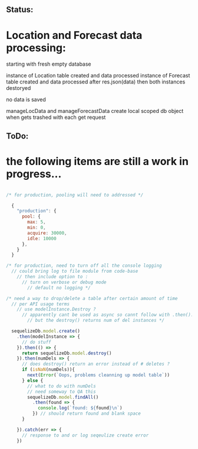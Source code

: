
## Status:

# Location and Forecast data processing:

  starting with fresh empty database

  instance of Location table created and data processed
  instance of Forecast table created and data processed
    after res.json(data)
    then both instances destoryed


  no data is saved

  manageLocData and manageForecastData create local scoped db object
  when gets trashed with each get request

## ToDo:

# the following items are still a work in progress...

```javascript

/* for production, pooling will need to addressed */

  {
    "production": {
      pool: {
        max: 5,
        min: 0,
        acquire: 30000,
        idle: 10000
      },
    }
  }

/* for production, need to turn off all the console logging
  // could bring log to file module from code-base
    // then include option to :
      // turn on verbose or debug mode
        // default no logging */

/* need a way to drop/delete a table after certain amount of time
  // per API usage terms
    // use modelInstance.Destroy ?
      // apparently cant be used as async so cannt follow with .then().catch()
        // but the destroy() returns num of del instances */

  sequelizeDb.model.create()
    .then(modelInstance => {
      // do stuff
    }).then(() => {
      return sequelizeDb.model.destroy()
    }).then(numDels => {
      // does destroy() return an error instead of # deletes ?
      if (isNaN(numDels)){
        next(Error(`Oops, problems cleanning up model table`))
      } else {
        // what to do with numDels
        // need someway to QA this
        sequelizeDb.model.findAll()
          .then(found => {
            console.log(`found: ${found}\n`)
          }) // should return found and blank space
      }

    }).catch(err => {
      // response to and or log seqeulize create error
    })


```

